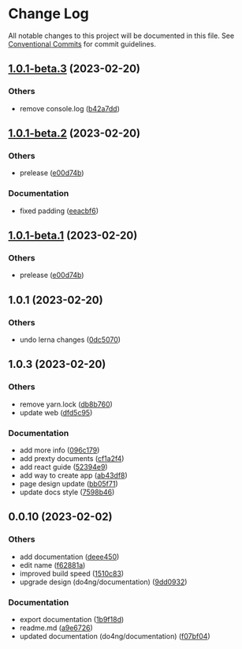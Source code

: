 # Change Log

All notable changes to this project will be documented in this file.
See [Conventional Commits](https://conventionalcommits.org) for commit guidelines.

## [1.0.1-beta.3](https://github.com/do4ng/prext/compare/web@1.0.1-beta.2...web@1.0.1-beta.3) (2023-02-20)


### Others

* remove console.log ([b42a7dd](https://github.com/do4ng/prext/commit/b42a7ddbea6ec998c94dd06ac71b233fb7e03adb))



## [1.0.1-beta.2](https://github.com/do4ng/prext/compare/web@1.0.1...web@1.0.1-beta.2) (2023-02-20)


### Others

* prelease ([e00d74b](https://github.com/do4ng/prext/commit/e00d74bcaa5eca141f30867ae2ad6b77b10b8313))


### Documentation

* fixed padding ([eeacbf6](https://github.com/do4ng/prext/commit/eeacbf6886ca499499072cac560ee4d7e0ec0aa2))



## [1.0.1-beta.1](https://github.com/do4ng/prext/compare/web@1.0.1...web@1.0.1-beta.1) (2023-02-20)


### Others

* prelease ([e00d74b](https://github.com/do4ng/prext/commit/e00d74bcaa5eca141f30867ae2ad6b77b10b8313))




## 1.0.1 (2023-02-20)


### Others

* undo lerna changes ([0dc5070](https://github.com/do4ng/prext/commit/0dc50708ed449435b01a8ccbc112b9b0816fb48b))

## 1.0.3 (2023-02-20)


### Others

* remove yarn.lock ([db8b760](https://github.com/do4ng/prext/commit/db8b7608860264fffcf86fc5b134197d4da13067))
* update web ([dfd5c95](https://github.com/do4ng/prext/commit/dfd5c954ed9a3589fc98543130070898d0a39d66))


### Documentation

* add more info ([096c179](https://github.com/do4ng/prext/commit/096c179f454ef1b39e2d1049b2ee4d162463edec))
* add prexty documents ([cf1a2f4](https://github.com/do4ng/prext/commit/cf1a2f41ea1b240cf757492f3f658de9dc4174b2))
* add react guide ([52394e9](https://github.com/do4ng/prext/commit/52394e919c91cb99b570dcb84b8d3d181dac2340))
* add way to create app ([ab43df8](https://github.com/do4ng/prext/commit/ab43df8c704f5de43c2a4aabf7bc29d57a52fa04))
* page design update ([bb05f71](https://github.com/do4ng/prext/commit/bb05f71f39e05cb36d9c3a925a5756a454e2333d))
* update docs style ([7598b46](https://github.com/do4ng/prext/commit/7598b466362b490656565903639473c6f7060850))

## 0.0.10 (2023-02-02)


### Others

* add documentation ([deee450](https://github.com/do4ng/prext/commit/deee450a8434a5252b134c5d65d29a75b5cc6aa3))
* edit name ([f62881a](https://github.com/do4ng/prext/commit/f62881aa0706413745c1162ca9ec7b367450eead))
* improved build speed ([1510c83](https://github.com/do4ng/prext/commit/1510c83527e1aef669d3bd4d8ed3059ad47affc7))
* upgrade design (do4ng/documentation) ([9dd0932](https://github.com/do4ng/prext/commit/9dd0932c71ba8035a3624ff41f3c205173ae8f13))


### Documentation

* export documentation ([1b9f18d](https://github.com/do4ng/prext/commit/1b9f18d6db4ef2fde7e9e12c24facae30852d6f0))
* readme.md ([a9e6726](https://github.com/do4ng/prext/commit/a9e672677f183f8abeb7524195cf48b721700016))
* updated documentation (do4ng/documentation) ([f07bf04](https://github.com/do4ng/prext/commit/f07bf04438ce236fcf3d851a3fcfb0f5e9a1d1be))
